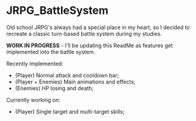 # JRPG_BattleSystem
Old school JRPG's always had a special place in my heart, so I decided to recreate a classic turn-based battle system during my studies.

**WORK IN PROGRESS** - I'll be updating this ReadMe as features get implemented into the battle system.

Recently implemented:
- (Player) Normal attack and cooldown bar;
- (Player + Enemies) Main animations and effects;
- (Enemies) HP losing and death;

Currently working on: 
- (Player) Single target and multi-target skills;
